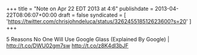 +++
title = "Note on Apr 22 EDT 2013 at 4:6"
publishdate = 2013-04-22T08:06:07+00:00
draft = false
syndicated = [ 'https://twitter.com/chrisjohndeluca/status/326245518512623600?s=20' ]
+++

5 Reasons No One Will Use Google Glass (Explained By Google) | http://t.co/DWU02gm7sw http://t.co/z8K4dl3bJF
